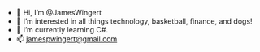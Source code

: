 - 👋 Hi, I’m @JamesWingert
- 👀 I’m interested in all things technology, basketball, finance, and dogs!
- 🌱 I’m currently learning C#.
- 📫 jamespwingert@gmail.com

<!---
JamesWingert/JamesWingert is a ✨ special ✨ repository because its `README.md` (this file) appears on your GitHub profile.
You can click the Preview link to take a look at your changes.
--->
